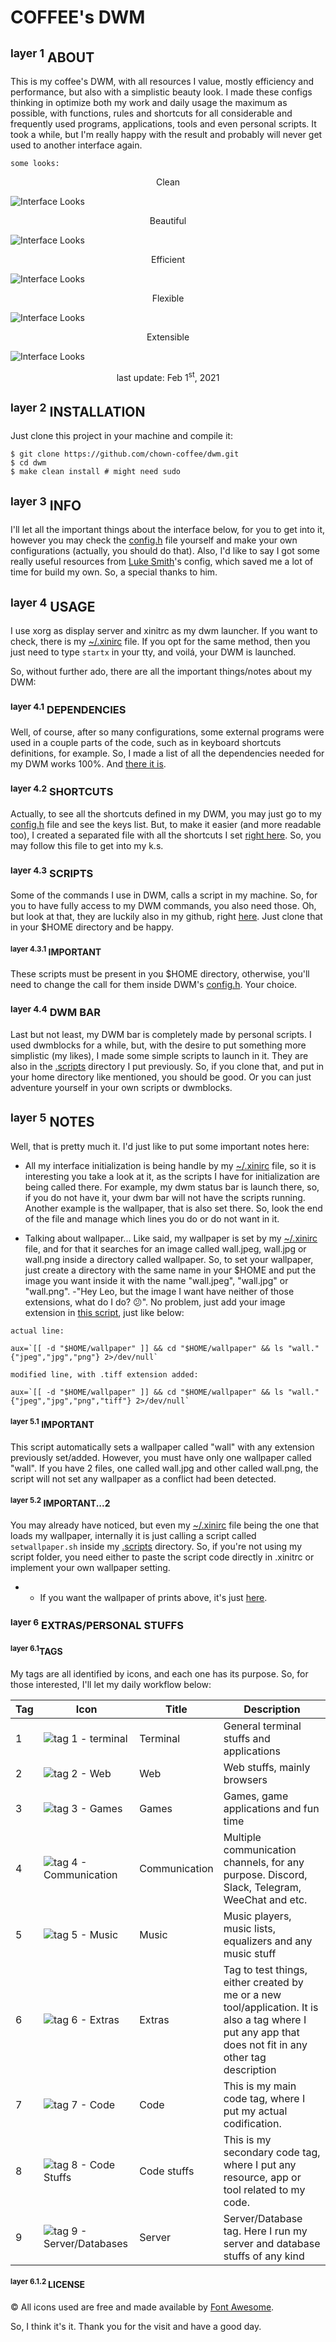 # COFFEE's DWM

## <sup>layer 1</sup> ABOUT
This is my coffee's DWM, with all resources I value, mostly efficiency and performance, but also with a simplistic beauty look. I made these configs thinking in optimize both my work and daily usage the maximum as possible, with functions, rules and shortcuts for all considerable and frequently used programs, applications, tools and even personal scripts. It took a while, but I'm really happy with the result and probably will never get used to another interface again.

`some looks:`
<p align="center">Clean<p/>

![Interface Looks](https://raw.githubusercontent.com/chown-coffee/dwm/master/resources/img/looks/interface_look_clean.png "Interface Looks")

<p align="center">Beautiful<p/>

![Interface Looks](https://raw.githubusercontent.com/chown-coffee/dwm/master/resources/img/looks/interface_look_lainfetch.png "Interface Looks")

<p align="center">Efficient<p/>

![Interface Looks](https://raw.githubusercontent.com/chown-coffee/dwm/master/resources/img/looks/interface_look_apps.png "Interface Looks")

<p align="center">Flexible<p/>

![Interface Looks](https://raw.githubusercontent.com/chown-coffee/dwm/master/resources/img/looks/interface_look_apps0.png "Interface Looks")

<p align="center">Extensible<p/>

![Interface Looks](https://raw.githubusercontent.com/chown-coffee/dwm/master/resources/img/looks/interface_look_apps1.png "Interface Looks")

<p align="center">last update: Feb 1<sup>st</sup>, 2021</p>

## <sup>layer 2</sup> INSTALLATION
Just clone this project in your machine and compile it:

```
$ git clone https://github.com/chown-coffee/dwm.git
$ cd dwm
$ make clean install # might need sudo
```

## <sup>layer 3</sup> INFO
I'll let all the important things about the interface below, for you to get into it, however you may check the [config.h](https://github.com/chown-coffee/dwm/blob/master/config.h) file yourself and make your own configurations (actually, you should do that). Also, I'd like to say I got some really useful resources from [Luke Smith](https://github.com/LukeSmithxyz/dwm)'s config, which saved me a lot of time for build my own. So, a special thanks to him.

## <sup>layer 4</sup> USAGE
I use xorg as display server and xinitrc as my dwm launcher. If you want to check, there is my [~/.xinirc](https://github.com/chown-coffee/linux-config/blob/master/.xinitrc) file. If you opt for the same method, then you just need to type `startx` in your tty, and voilá, your DWM is launched.

So, without further ado, there are all the important things/notes about my DWM:
### <sup>layer 4.1</sup> DEPENDENCIES
Well, of course, after so many configurations, some external programs were used in a couple parts of the code, such as in keyboard shortcuts definitions, for example. So, I made a list of all the dependencies needed for my DWM works 100%. And [there it is](https://github.com/chown-coffee/dwm/blob/master/dependencies.md).

### <sup>layer 4.2</sup> SHORTCUTS
Actually, to see all the shortcuts defined in my DWM, you may just go to my [config.h](https://github.com/chown-coffee/dwm/blob/master/config.h) file and see the keys list. But, to make it easier (and more readable too), I created a separated file with all the shortcuts I set [right here](https://github.com/chown-coffee/dwm/blob/master/keyboard_shortcuts.md). So, you may follow this file to get into my k.s.

### <sup>layer 4.3</sup> SCRIPTS
Some of the commands I use in DWM, calls a script in my machine. So, for you to have fully access to my DWM commands, you also need those. Oh, but look at that, they are luckily also in my github, right [here](https://github.com/chown-coffee/.scripts). Just clone that in your $HOME directory and be happy.
#### <sup>layer 4.3.1</sup> IMPORTANT
These scripts must be present in you $HOME directory, otherwise, you'll need to change the call for them inside DWM's [config.h](https://github.com/chown-coffee/dwm/blob/master/config.h). Your choice.

### <sup>layer 4.4</sup> DWM BAR
Last but not least, my DWM bar is completely made by personal scripts. I used dwmblocks for a while, but, with the desire to put something more simplistic (my likes), I made some simple scripts to launch in it. They are also in the [.scripts](https://github.com/chown-coffee/.scripts) directory I put previously. So, if you clone that, and put in your home directory like mentioned, you should be good. Or you can just adventure yourself in your own scripts or dwmblocks.

## <sup>layer 5</sup> NOTES
Well, that is pretty much it. I'd just like to put some important notes here:
* All my interface initialization is being handle by my [~/.xinirc](https://github.com/chown-coffee/linux-config/blob/master/.xinitrc) file, so it is interesting you take a look at it, as the scripts I have for initialization are being called there. For example, my dwm status bar is launch there, so, if you do not have it, your dwm bar will not have the scripts running. Another example is the wallpaper, that is also set there. So, look the end of the file and manage which lines you do or do not want in it.

* Talking about wallpaper... Like said, my wallpaper is set by my [~/.xinirc](https://github.com/chown-coffee/linux-config/blob/master/.xinitrc) file, and for that it searches for an image called wall.jpeg, wall.jpg or wall.png inside a directory called wallpaper. So, to set your wallpaper, just create a directory with the same name in your $HOME and put the image you want inside it with the name "wall.jpeg", "wall.jpg" or "wall.png". -"Hey Leo, but the image I want have neither of those extensions, what do I do? :confused:". No problem, just add your image extension in [this script](https://github.com/chown-coffee/.scripts/blob/master/dwm/setwallpaper.sh), just like below:

`actual line:`
```
aux=`[[ -d "$HOME/wallpaper" ]] && cd "$HOME/wallpaper" && ls "wall."{"jpeg","jpg","png"} 2>/dev/null`
```

`modified line, with .tiff extension added:`
```
aux=`[[ -d "$HOME/wallpaper" ]] && cd "$HOME/wallpaper" && ls "wall."{"jpeg","jpg","png","tiff"} 2>/dev/null`
```
#### <sup>layer 5.1</sup> IMPORTANT
This script automatically sets a wallpaper called "wall" with any extension previously set/added. However, you must have only one wallpaper called "wall". If you have 2 files, one called wall.jpg and other called wall.png, the script will not set any wallpaper as a conflict had been detected.

#### <sup>layer 5.2</sup> IMPORTANT...2
You may already have noticed, but even my [~/.xinirc](https://github.com/chown-coffee/linux-config/blob/master/.xinitrc) file being the one that loads my wallpaper, internally it is just calling a script called `setwallpaper.sh` inside my [.scripts](https://github.com/chown-coffee/.scripts) directory. So, if you're not using my script folder, you need either to paste the script code directly in .xinitrc or implement your own wallpaper setting.

* * If you want the wallpaper of prints above, it's just [here](https://github.com/chown-coffee/linux-config/tree/master/wallpaper).

### <sup>layer 6</sup> EXTRAS/PERSONAL STUFFS

#### <sup>layer 6.1</sup>TAGS
My tags are all identified by icons, and each one has its purpose. So, for those interested, I'll let my daily workflow below:

| Tag | Icon                                                                                                                    | Title         | Description                                                                                                                                             |
|-----|-------------------------------------------------------------------------------------------------------------------------|---------------|---------------------------------------------------------------------------------------------------------------------------------------------------------|
| 1   | ![tag 1 - terminal](https://raw.githubusercontent.com/chown-coffee/dwm/master/resources/img/icons/tag1.svg)             | Terminal      | General terminal stuffs and applications                                                                                                                |
| 2   | ![tag 2 - Web](https://raw.githubusercontent.com/chown-coffee/dwm/master/resources/img/icons/tag2.svg)                  | Web           | Web stuffs, mainly browsers                                                                                                                             |
| 3   | ![tag 3 - Games](https://raw.githubusercontent.com/chown-coffee/dwm/master/resources/img/icons/tag3.svg)                | Games         | Games, game applications and fun time                                                                                                                   |
| 4   | ![tag 4 - Communication](https://raw.githubusercontent.com/chown-coffee/dwm/master/resources/img/icons/tag4.svg)        | Communication | Multiple communication channels, for any purpose. Discord, Slack, Telegram, WeeChat and etc.                                                            |
| 5   | ![tag 5 - Music](https://raw.githubusercontent.com/chown-coffee/dwm/master/resources/img/icons/tag5.svg)                | Music         | Music players, music lists, equalizers and any music stuff                                                                                              |
| 6   | ![tag 6 - Extras](https://raw.githubusercontent.com/chown-coffee/dwm/master/resources/img/icons/tag6.svg)               | Extras        | Tag to test things, either created by me or a new tool/application. It is also a tag where I put any app that does not fit in any other tag description |
| 7   | ![tag 7 - Code](https://raw.githubusercontent.com/chown-coffee/dwm/master/resources/img/icons/tag7.svg)                 | Code          | This is my main code tag, where I put my actual codification.                                                                                           |
| 8   | ![tag 8 - Code Stuffs](https://raw.githubusercontent.com/chown-coffee/dwm/master/resources/img/icons/tag8.svg)          | Code stuffs   | This is my secondary code tag, where I put any resource, app or tool related to my code.                                                                |
| 9   | ![tag 9 - Server/Databases](https://raw.githubusercontent.com/chown-coffee/dwm/master/resources/img/icons/tag9.svg)     | Server        | Server/Database tag. Here I run my server and database stuffs of any kind                                                                               |

#### <sup>layer 6.1.2 </sup>LICENSE
© All icons used are free and made available by [Font Awesome](https://fontawesome.com/license).

So, I think it's it. Thank you for the visit and have a good day.
